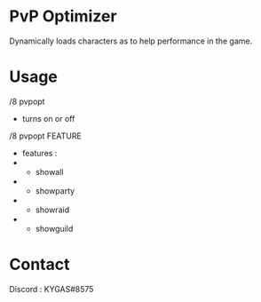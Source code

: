 # PvP Optimizer
Dynamically loads characters as to help performance in the game.

# Usage

/8 pvpopt

- turns on or off

/8 pvpopt FEATURE

- features :
- - showall
- - showparty
- - showraid
- - showguild

# Contact

Discord : KYGAS#8575